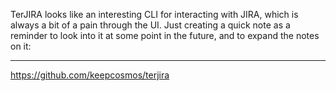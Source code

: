 TerJIRA  looks like an interesting CLI for interacting with JIRA, which is always a bit of a pain through the UI. Just creating a quick note as a reminder to look into it at some point in the future, and to expand the notes on it:

---
https://github.com/keepcosmos/terjira